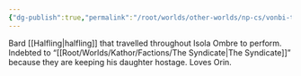 ```yaml
---
{"dg-publish":true,"permalink":"/root/worlds/other-worlds/np-cs/vonbi-tallfellow/","tags":["Fantasy"]}
---
```


Bard [[Halfling\|halfling]] that travelled throughout Isola Ombre to perform. Indebted to “[[Root/Worlds/Kathor/Factions/The Syndicate\|The Syndicate]]” because they are keeping his daughter hostage. Loves Orin.